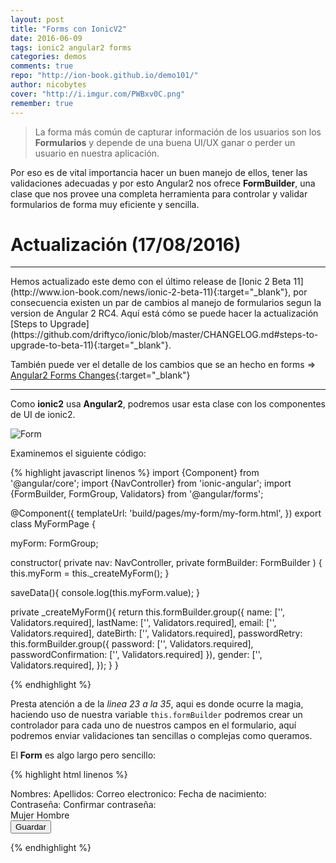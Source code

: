 ```yaml
---
layout: post
title: "Forms con IonicV2"
date: 2016-06-09
tags: ionic2 angular2 forms
categories: demos
comments: true
repo: "http://ion-book.github.io/demo101/"
author: nicobytes
cover: "http://i.imgur.com/PWBxv0C.png"
remember: true
---
```


> La forma más común de capturar información de los usuarios son los **Formularios** y depende de una buena UI/UX ganar o perder un usuario en nuestra aplicación. 

Por eso es de vital importancia hacer un buen manejo de ellos, tener las validaciones adecuadas y por esto Angular2 nos ofrece **FormBuilder**, una clase que nos provee una completa herramienta para controlar y validar formularios de forma muy eficiente y sencilla.

# Actualización (17/08/2016)
<hr/>
Hemos actualizado este demo con el último release de [Ionic 2 Beta 11](http://www.ion-book.com/news/ionic-2-beta-11){:target="_blank"}, por consecuencia existen un par de cambios al manejo de formularios segun la version de Angular 2 RC4. Aquí está cómo se puede hacer la actualización [Steps to Upgrade](https://github.com/driftyco/ionic/blob/master/CHANGELOG.md#steps-to-upgrade-to-beta-11){:target="_blank"}.

También puede ver el detalle de los cambios que se an hecho en forms => [Angular2 Forms Changes]( https://docs.google.com/document/u/1/d/1RIezQqE4aEhBRmArIAS1mRIZtWFf6JxN_7B4meyWK0Y/pub){:target="_blank"}

<hr/>

Como **ionic2** usa **Angular2**, podremos usar esta clase con los componentes de UI de ionic2.

<img class="img-responsive" src="http://i.imgur.com/PWBxv0C.png" alt="Form">

Examinemos el siguiente código:

{% highlight javascript linenos %}
import {Component} from '@angular/core';
import {NavController} from 'ionic-angular';
import {FormBuilder, FormGroup, Validators} from '@angular/forms';

@Component({
  templateUrl: 'build/pages/my-form/my-form.html',
})
export class MyFormPage {

  myForm: FormGroup;
  
  constructor(
    private nav: NavController,
    private formBuilder: FormBuilder
  ) {
    this.myForm = this._createMyForm();
  }
  
  saveData(){
    console.log(this.myForm.value);
  }
  
  private _createMyForm(){
    return this.formBuilder.group({
      name: ['', Validators.required],
      lastName: ['', Validators.required],
      email: ['', Validators.required],
      dateBirth: ['', Validators.required],
      passwordRetry: this.formBuilder.group({
        password: ['', Validators.required],
        passwordConfirmation: ['', Validators.required]
      }),
      gender: ['', Validators.required],
    });
  }
}


{% endhighlight %}

Presta atención a de la *linea 23 a la 35*, aqui es donde ocurre la magia, haciendo uso de nuestra variable `this.formBuilder` podremos crear un controlador para cada uno de nuestros campos en el formulario, aquí podremos enviar validaciones tan sencillas o complejas como queramos. 

El **Form** es algo largo pero sencillo:

{% highlight html linenos %}

<form [formGroup]="myForm" (ngSubmit)="saveData()">
    <ion-list>
    <ion-item>
      <ion-icon name="person" item-left></ion-icon>
      <ion-label stacked>Nombres:</ion-label>
      <ion-input formControlName="name" type="text" placeholder="Nombre"></ion-input>
    </ion-item>
    <ion-item>
      <ion-icon name="person" item-left></ion-icon>
      <ion-label stacked>Apellidos:</ion-label>
      <ion-input formControlName="lastName" type="text" placeholder="Apellidos"></ion-input>
    </ion-item>
    <ion-item>
      <ion-icon name="mail" item-left></ion-icon>
      <ion-label stacked>Correo electronico:</ion-label>
      <ion-input formControlName="email" type="email" placeholder="Email"></ion-input>
    </ion-item>
    <ion-item>
      <ion-icon name="calendar" item-left></ion-icon>
      <ion-label stacked>Fecha de nacimiento:</ion-label>
      <ion-datetime formControlName="dateBirth" displayFormat="MM-DD-YYYY" placeholder="MM-DD-YYY"></ion-datetime>
    </ion-item>
    <div formGroupName="passwordRetry">
      <ion-item>
        <ion-icon name="eye" item-left></ion-icon>
        <ion-label stacked>Contraseña:</ion-label>
        <ion-input formControlName="password" type="password" placeholder="Contraseña"></ion-input>
      </ion-item>
      <ion-item>
        <ion-icon name="eye" item-left></ion-icon>
        <ion-label stacked>Confirmar contraseña:</ion-label>
        <ion-input formControlName="passwordConfirmation" type="password" placeholder="Confirmar contraseña"></ion-input>
      </ion-item>
    </div>
    <ion-row radio-group formControlName="gender">
      <ion-item>
        <ion-icon name="woman" item-left></ion-icon>
        <ion-label>Mujer</ion-label>
        <ion-radio value="2"></ion-radio>
      </ion-item>
      <ion-item>
        <ion-icon name="man" item-left></ion-icon>
        <ion-label>Hombre</ion-label>
        <ion-radio value="1"></ion-radio>
      </ion-item>
    </ion-row>
  </ion-list>
  <div padding>
    <button primary block type="submit" [disabled]="!myForm.valid">Guardar</button>
  </div>
</form> 

{% endhighlight %}